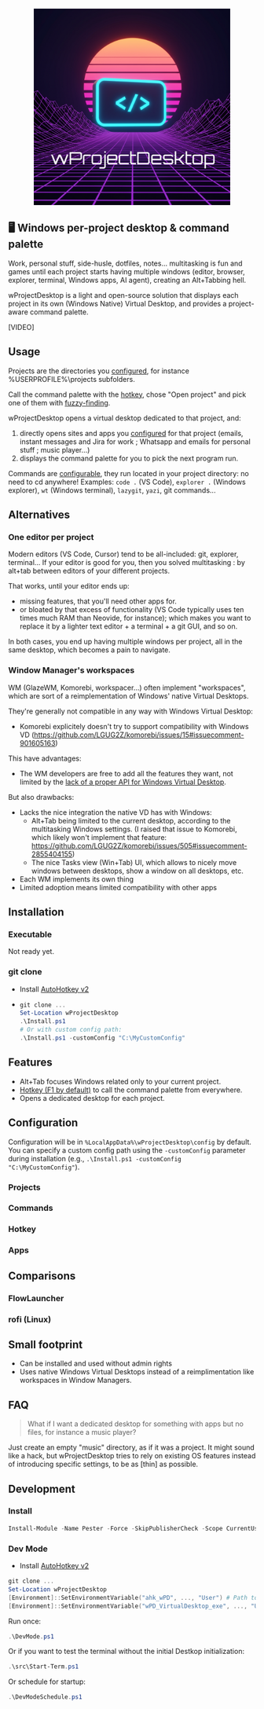 <p align="center">
  <img width="400" src="./assets/logo.png" alt="Synthwave-style logo showing the name wProjectDesktop on top of the horizon">
</p>

## 🖥️ Windows per-project desktop & command palette

Work, personal stuff, side-husle, dotfiles, notes... multitasking is fun and games until each project starts having multiple windows (editor, browser, explorer, terminal, Windows apps, AI agent), creating an Alt+Tabbing hell.

wProjectDesktop is a light and open-source solution that displays each project in its own (Windows Native) Virtual Desktop, and provides a project-aware command palette.

[VIDEO]

## Usage

Projects are the directories you [configured](#projects), for instance %USERPROFILE%\projects subfolders.

Call the command palette with the [hotkey](#hotkey), chose "Open project" and pick one of them with [fuzzy-finding](https://github.com/junegunn/fzf).

wProjectDesktop opens a virtual desktop dedicated to that project, and:
1. directly opens sites and apps you [configured](#apps) for that project (emails, instant messages and Jira for work ; Whatsapp and emails for personal stuff ; music player...)
2. displays the command palette for you to pick the next program run.

Commands are [configurable](#configuration), they run located in your project directory: no need to cd anywhere! Examples: `code .` (VS Code), `explorer .` (Windows explorer), `wt` (Windows terminal), `lazygit`, `yazi`, git commands...

## Alternatives
### One editor per project
Modern editors (VS Code, Cursor) tend to be all-included: git, explorer, terminal... If your editor is good for you, then you solved multitasking : by alt+tab between editors of your different projects.

That works, until your editor ends up:
- missing features, that you'll need other apps for.
- or bloated by that excess of functionality (VS Code typically uses ten times much RAM than Neovide, for instance); which makes you want to replace it by a lighter text editor + a terminal + a git GUI, and so on.

In both cases, you end up having multiple windows per project, all in the same desktop, which becomes a pain to navigate.

### Window Manager's workspaces
WM (GlazeWM, Komorebi, workspacer...) often implement "workspaces", which are sort of a reimplementation of Windows' native Virtual Desktops.

They're generally not compatible in any way with Windows Virtual Desktop:
- Komorebi explicitely doesn't try to support compatibility with Windows VD (https://github.com/LGUG2Z/komorebi/issues/15#issuecomment-901605163)

This have advantages:
- The WM developers are free to add all the features they want, not limited by the [lack of a proper API for Windows Virtual Desktop](https://devblogs.microsoft.com/oldnewthing/20201123-00/?p=104476).

But also drawbacks:
- Lacks the nice integration the native VD has with Windows:
  - Alt+Tab being limited to the current desktop, according to the multitasking Windows settings. (I raised that issue to Komorebi, which likely won't implement that feature: https://github.com/LGUG2Z/komorebi/issues/505#issuecomment-2855404155)
  - The nice Tasks view (Win+Tab) UI, which allows to nicely move windows between desktops, show a window on all desktops, etc.
- Each WM implements its own thing
- Limited adoption means limited compatibility with other apps

## Installation
### Executable
Not ready yet.
### git clone
- Install [AutoHotkey v2](www.autohotkey.com/about)
- ~~~ps1
  git clone ...
  Set-Location wProjectDesktop
  .\Install.ps1
  # Or with custom config path:
  .\Install.ps1 -customConfig "C:\MyCustomConfig"
  ~~~

## Features
- Alt+Tab focuses Windows related only to your current project.
- [Hotkey (F1 by default)](#hotkey) to call the command palette from everywhere.
- Opens a dedicated desktop for each project.

## Configuration
Configuration will be in `%LocalAppData%\wProjectDesktop\config` by default. You can specify a custom config path using the `-customConfig` parameter during installation (e.g., `.\Install.ps1 -customConfig "C:\MyCustomConfig"`).
### Projects
### Commands
### Hotkey
### Apps

## Comparisons
### FlowLauncher
### rofi (Linux)

## Small footprint
- Can be installed and used without admin rights
- Uses native Windows Virtual Desktops instead of a reimplimentation like workspaces in Window Managers.

## FAQ
> What if I want a dedicated desktop for something with apps but no files, for instance a music player?

Just create an empty "music" directory, as if it was a project. It might sound like a hack, but wProjectDesktop tries to rely on existing OS features instead of introducing specific settings, to be as [thin] as possible.

## Development
### Install
~~~ps1
Install-Module -Name Pester -Force -SkipPublisherCheck -Scope CurrentUser
~~~
### Dev Mode
- Install [AutoHotkey v2](www.autohotkey.com/about)
~~~ps1
git clone ...
Set-Location wProjectDesktop
[Environment]::SetEnvironmentVariable("ahk_wPD", ..., "User") # Path to the (AutoHotkey v2)[www.autohotkey.com/about] executable (or run Install.ps1)
[Environment]::SetEnvironmentVariable("wPD_VirtualDesktop_exe", ..., "User") # Path to (VirtualDesktop.exe)[https://github.com/MScholtes/VirtualDesktop/releases/download/V1.20/VirtualDesktop11-24H2.exe].
~~~

Run once:
~~~ps1
.\DevMode.ps1
~~~
Or if you want to test the terminal without the initial Destkop initialization:
~~~ps1
.\src\Start-Term.ps1
~~~
Or schedule for startup:
~~~ps1
.\DevModeSchedule.ps1
~~~
